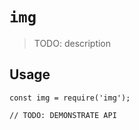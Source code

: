 # `img`

> TODO: description

## Usage

```
const img = require('img');

// TODO: DEMONSTRATE API
```
